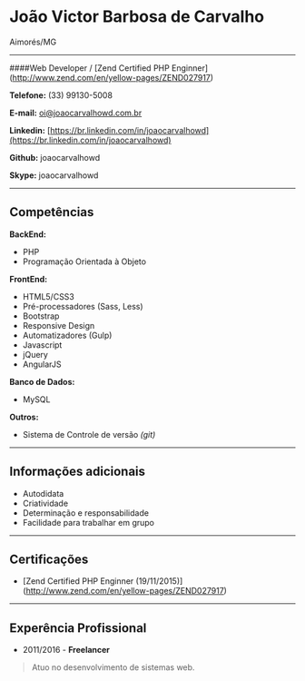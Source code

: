 # João Victor Barbosa de Carvalho
Aimorés/MG

---

####Web Developer / [Zend Certified PHP Enginner] (http://www.zend.com/en/yellow-pages/ZEND027917)

**Telefone:** (33) 99130-5008

**E-mail:** oi@joaocarvalhowd.com.br

**Linkedin:** [https://br.linkedin.com/in/joaocarvalhowd](https://br.linkedin.com/in/joaocarvalhowd)

**Github:** joaocarvalhowd

**Skype:** joaocarvalhowd

---

## Competências

**BackEnd:**
* PHP
* Programação Orientada à Objeto

**FrontEnd:**
* HTML5/CSS3
* Pré-processadores (Sass, Less)
* Bootstrap
* Responsive Design
* Automatizadores (Gulp)
* Javascript
* jQuery
* AngularJS

**Banco de Dados:**
* MySQL

**Outros:**
* Sistema de Controle de versão *(git)*

---

## Informações adicionais

* Autodidata
* Criatividade
* Determinação e responsabilidade
* Facilidade para trabalhar em grupo

---

## Certificações

* [Zend Certified PHP Enginner (19/11/2015)] (http://www.zend.com/en/yellow-pages/ZEND027917)

---

## Experência Profissional

* 2011/2016 - **Freelancer**
> Atuo no desenvolvimento de sistemas web.

